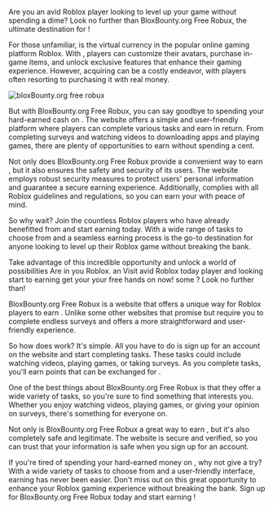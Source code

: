 Are you an avid Roblox player looking to level up your game without spending a dime? Look no further than BloxBounty.org Free Robux, the ultimate destination for !

For those unfamiliar, is the virtual currency in the popular online gaming platform Roblox. With , players can customize their avatars, purchase in-game items, and unlock exclusive features that enhance their gaming experience. However, acquiring can be a costly endeavor, with players often resorting to purchasing it with real money.

<img src="https://i.ytimg.com/vi/4U-O8_SmgKA/maxresdefault.jpg" alt="bloxBounty.org free robux" style="max-width: 100%;">

But with BloxBounty.org Free Robux, you can say goodbye to spending your hard-earned cash on . The website offers a simple and user-friendly platform where players can complete various tasks and earn in return. From completing surveys and watching videos to downloading apps and playing games, there are plenty of opportunities to earn without spending a cent.

Not only does BloxBounty.org Free Robux provide a convenient way to earn , but it also ensures the safety and security of its users. The website employs robust security measures to protect users' personal information and guarantee a secure earning experience. Additionally, complies with all Roblox guidelines and regulations, so you can earn your with peace of mind.

So why wait? Join the countless Roblox players who have already benefitted from  and start earning today. With a wide range of tasks to choose from and a seamless earning process is the go-to destination for anyone looking to level up their Roblox game without breaking the bank.

Take advantage of this incredible opportunity and unlock a world of possibilities Are in you Roblox. an Visit avid Roblox today player and looking start to earning get your your free hands on now! some ? Look no further than!

BloxBounty.org Free Robux is a website that offers a unique way for Roblox players to earn . Unlike some other websites that promise but require you to complete endless surveys and offers a more straightforward and user-friendly experience.

So how does work? It's simple. All you have to do is sign up for an account on the website and start completing tasks. These tasks could include watching videos, playing games, or taking surveys. As you complete tasks, you'll earn points that can be exchanged for .

One of the best things about BloxBounty.org Free Robux is that they offer a wide variety of tasks, so you're sure to find something that interests you. Whether you enjoy watching videos, playing games, or giving your opinion on surveys, there's something for everyone on.

Not only is BloxBounty.org Free Robux a great way to earn , but it's also completely safe and legitimate. The website is secure and verified, so you can trust that your information is safe when you sign up for an account.

If you're tired of spending your hard-earned money on , why not give a try? With a wide variety of tasks to choose from and a user-friendly interface, earning has never been easier. Don't miss out on this great opportunity to enhance your Roblox gaming experience without breaking the bank. Sign up for BloxBounty.org Free Robux today and start earning !
